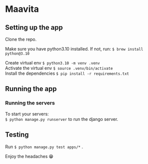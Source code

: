 Maavita
===

## Setting up the app

Clone the repo.  

Make sure you have python3.10 installed. If not, run: `$ brew install python@3.10`  

Create virtual env `$ python3.10 -m venv .venv`  
Activate the virtual env `$ source .venv/bin/activate`  
Install the dependencies `$ pip install -r requirements.txt`  


## Running the app

### Running the servers
To start your servers:  
`$ python manage.py runserver` to run the django server.  


## Testing

Run `$ python manage.py test apps/*` . 


Enjoy the headaches 😁
